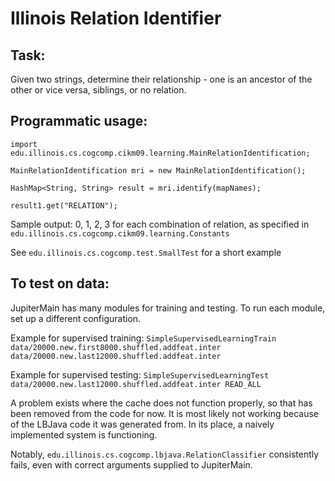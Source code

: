 # Illinois Relation Identifier

## Task:

Given two strings, determine their relationship - one is an ancestor of the other or vice versa, siblings, or no relation.

## Programmatic usage: 

```import edu.illinois.cs.cogcomp.cikm09.learning.MainRelationIdentification;```

```MainRelationIdentification mri = new MainRelationIdentification();```

```HashMap<String, String> result = mri.identify(mapNames);```

```result1.get("RELATION");```

Sample output: 0, 1, 2, 3 for each combination of relation, as specified in ```edu.illinois.cs.cogcomp.cikm09.learning.Constants```

See ```edu.illinois.cs.cogcomp.test.SmallTest``` for a short example

## To test on data:

JupiterMain has many modules for training and testing. To run each module, set up a different configuration.

Example for supervised training: ```SimpleSupervisedLearningTrain data/20000.new.first8000.shuffled.addfeat.inter data/20000.new.last12000.shuffled.addfeat.inter```

Example for supervised testing: ```SimpleSupervisedLearningTest data/20000.new.last12000.shuffled.addfeat.inter READ_ALL```

A problem exists where the cache does not function properly, so that has been removed from the code for now. It is most likely not working because of the LBJava code it was generated from. In its place, a naively implemented system is functioning.

Notably, ```edu.illinois.cs.cogcomp.lbjava.RelationClassifier``` consistently fails, even with correct arguments supplied to JupiterMain.
